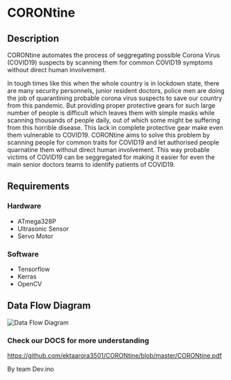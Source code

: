 # CORONtine

## Description
CORONtine automates the process of seggregating possible Corona Virus (COVID19) suspects by scanning them for common COVID19 symptoms without direct human involvement.

In tough times like this when the whole country is in lockdown state, there are many security personnels, junior resident doctors, police men are doing the job of quarantining probable corona virus suspects to save our country from this pandemic. But providing  proper protective gears for such large number of people is difficult which leaves them with simple masks while scanning thousands of people daily, out of which some might be suffering from this horrible disease. This lack in complete protective gear make even them vulnerable to COVID19. CORONtine aims to solve this problem by scanning people for common traits for COVID19 and let authorised people quarnatine them without direct human involvement. This way probable victims of COVID19 can be seggregated for making it easier for even the main senior doctors teams to identify patients of COVID19.

## Requirements
### Hardware
* ATmega328P
* Ultrasonic Sensor
* Servo Motor
### Software 
* Tensorflow
* Kerras
* OpenCV

## Data Flow Diagram
![Data Flow Diagram](https://github.com/coder-KO/Dev.ino_HackCovid19/blob/master/DFD.png)


### Check our DOCS for more understanding
https://github.com/ektaarora3501/CORONtine/blob/master/CORONtine.pdf

By team Dev.ino
